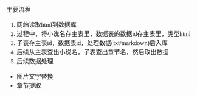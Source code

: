 <font face="Simsun" size=3>

主要流程

1. 网站读取html到数据库
2. 过程中，将小说名存主表里，数据表的数据id存主表里，类型html
3. 子表存主表id，数据表id，处理数据(txt/markdown)后入库
4. 后续从主表查出小说名，子表查出章节名，然后取出数据
5. 后续数据处理
- 图片文字替换
- 章节提取


</font>